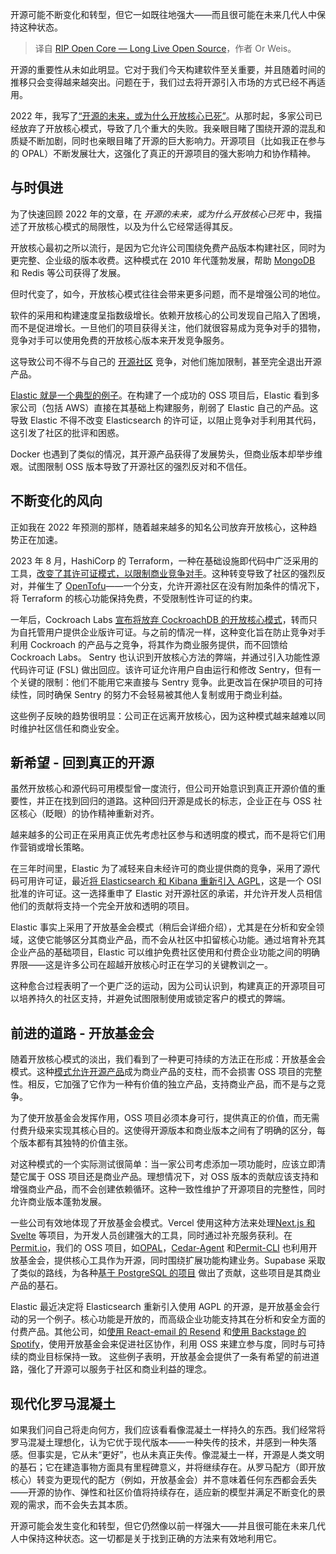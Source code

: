 
<!--
title: RIP开源核心—开源万岁
cover: https://cdn.thenewstack.io/media/2024/11/8ff0d5c9-markus-spiske-8oykwqgbskq-unsplash-scaled.jpg
-->

开源可能不断变化和转型，但它一如既往地强大——而且很可能在未来几代人中保持这种状态。

> 译自 [RIP Open Core — Long Live Open Source](https://thenewstack.io/rip-open-core-long-live-open-source/)，作者 Or Weis。

开源的重要性从未如此明显。它对于我们今天构建软件至关重要，并且随着时间的推移只会变得越来越突出。问题在于，我们过去将开源引入市场的方式已经不再适用。

2022 年，我写了[“开源的未来，或为什么开放核心已死”](https://thenewstack.io/the-future-of-open-source-or-why-open-core-is-dead/)。从那时起，多家公司已经放弃了开放核心模式，导致了几个重大的失败。我亲眼目睹了围绕开源的混乱和质疑不断加剧，同时也亲眼目睹了开源的巨大影响力。开源项目（比如我正在参与的 OPAL）不断发展壮大，这强化了真正的开源项目的强大影响力和协作精神。

## 与时俱进

为了快速回顾 2022 年的文章，在 *开源的未来，或为什么开放核心已死* 中，我描述了开放核心模式的局限性，以及为什么它经常适得其反。

开放核心最初之所以流行，是因为它允许公司围绕免费产品版本构建社区，同时为更完整、企业级的版本收费。这种模式在 2010 年代蓬勃发展，帮助 [MongoDB](https://www.mongodb.com/cloud/atlas/?utm_content=inline+mention) 和 Redis 等公司获得了发展。

但时代变了，如今，开放核心模式往往会带来更多问题，而不是增强公司的地位。

软件的采用和构建速度呈指数级增长。依赖开放核心的公司发现自己陷入了困境，而不是促进增长。一旦他们的项目获得关注，他们就很容易成为竞争对手的猎物，竞争对手可以使用免费的开放核心版本来开发竞争服务。

这导致公司不得不与自己的 [开源社区](https://thenewstack.io/how-to-give-and-receive-technical-help-in-open-source-communities/) 竞争，对他们施加限制，甚至完全退出开源产品。

[Elastic 就是一个典型的例子](https://opensourceconnections.com/blog/2021/01/15/is-elasticsearch-no-longer-open-source-software/?utm_source=the+new+stack&utm_medium=referral&utm_content=inline-mention&utm_campaign=tns+platform)。在构建了一个成功的 OSS 项目后，Elastic 看到多家公司（包括 AWS）直接在其基础上构建服务，削弱了 Elastic 自己的产品。这导致 Elastic 不得不改变 Elasticsearch 的许可证，以阻止竞争对手利用其代码，这引发了社区的批评和困惑。

Docker 也遇到了类似的情况，其开源产品获得了发展势头，但商业版本却举步维艰。试图限制 OSS 版本导致了开源社区的强烈反对和不信任。

## 不断变化的风向

正如我在 2022 年预测的那样，随着越来越多的知名公司放弃开放核心，这种趋势正在加速。

2023 年 8 月，HashiCorp 的 Terraform，一种在基础设施即代码中广泛采用的工具，[改变了其许可证模式，以限制商业竞争对手](https://www.theregister.com/2024/05/24/opinion_column_terraform/)。这种转变导致了社区的强烈反对，并催生了 [OpenTofu](https://opentofu.org/)——一个分支，允许开源社区在没有附加条件的情况下，将 Terraform 的核心功能保持免费，不受限制性许可证的约束。

一年后，Cockroach Labs [宣布将放弃 CockroachDB 的开放核心模式](https://thenewstack.io/cockroach-rescinds-open-core-for-a-free-enterprise-version/)，转而只为自托管用户提供企业版许可证。与之前的情况一样，这种变化旨在防止竞争对手利用 Cockroach 的产品与之竞争，将其作为商业服务提供，而不回馈给 Cockroach Labs。
Sentry 也认识到开放核心方法的弊端，并通过引入功能性源代码许可证 (FSL) 做出回应。该许可证允许用户自由运行和修改 Sentry，但有一个关键的限制：他们不能用它来直接与 Sentry 竞争。此更改旨在保护项目的可持续性，同时确保 Sentry 的努力不会轻易被其他人复制或用于商业利益。

这些例子反映的趋势很明显：公司正在远离开放核心，因为这种模式越来越难以同时维护社区信任和商业安全。

## 新希望 - 回到真正的开源

虽然开放核心和源代码可用模型曾一度流行，但公司开始意识到真正开源价值的重要性，并正在找到回归的道路。这种回归开源是成长的标志，企业正在与 OSS 社区核心（眨眼）的协作精神重新对齐。

越来越多的公司正在采用真正优先考虑社区参与和透明度的模式，而不是将它们用作营销或增长策略。

在三年时间里，Elastic 为了减轻来自未经许可的商业提供商的竞争，采用了源代码可用许可证，最近[将 Elasticsearch 和 Kibana 重新引入 AGPL](https://thenewstack.io/whats-behind-elastics-unexpected-return-to-open-source/)，这是一个 OSI 批准的许可证。这一选择重申了 Elastic 对开源社区的承诺，并允许开发人员相信他们的贡献将支持一个完全开放和透明的项目。

Elastic 事实上采用了开放基金会模式（稍后会详细介绍），尤其是在分析和安全领域，这使它能够区分其商业产品，而不会从社区中扣留核心功能。通过培育补充其企业产品的基础项目，Elastic 可以维护免费社区使用和付费企业功能之间的明确界限——这是许多公司在超越开放核心时正在学习的关键教训之一。

这种愈合过程表明了一个更广泛的运动，因为公司认识到，构建真正的开源项目可以培养持久的社区支持，并避免试图限制使用或锁定客户的模式的弊端。

## 前进的道路 - 开放基金会

随着开放核心模式的淡出，我们看到了一种更可持续的方法正在形成：开放基金会模式。这种[模式允许开源产品](https://thenewstack.io/data-unions-offer-a-new-model-for-user-data/)成为商业产品的支柱，而不会损害 OSS 项目的完整性。相反，它加强了它作为一种有价值的独立产品，支持商业产品，而不是与之竞争。

为了使开放基金会发挥作用，OSS 项目必须本身可行，提供真正的价值，而无需付费升级来实现其核心目的。这使得开源版本和商业版本之间有了明确的区分，每个版本都有其独特的价值主张。

对这种模式的一个实际测试很简单：当一家公司考虑添加一项功能时，应该立即清楚它属于 OSS 项目还是商业产品。理想情况下，对 OSS 版本的贡献应该支持和增强商业产品，而不会创建依赖循环。这种一致性维护了开源项目的完整性，同时允许商业版本蓬勃发展。

一些公司有效地体现了开放基金会模式。Vercel 使用这种方法来处理[Next.js 和 Svelte](https://vercel.com/oss) 等项目，为开发人员创建强大的工具，同时通过补充服务获利。在[Permit.io](http://permit.io/)，我们的 OSS 项目，如[OPAL](https://github.com/permitio/opal)，[Cedar-Agent](https://github.com/permitio/cedar-agent) 和[Permit-CLI](https://github.com/permitio/permit-cli) 也利用开放基金会，提供核心工具作为开源，同时围绕扩展功能构建业务。Supabase 采取了类似的路线，为各种[基于 PostgreSQL 的项目](https://supabase.com/open-source) 做出了贡献，这些项目是其商业产品的基石。

Elastic 最近决定将 Elasticsearch 重新引入使用 AGPL 的开源，是开放基金会行动的另一个例子。核心功能是开放的，而高级企业功能支持其在分析和安全方面的付费产品。其他公司，如[使用 React-email 的 Resend](https://github.com/resend/react-email) 和[使用 Backstage 的 Spotify](https://backstage.io/)，使用开放基金会来促进社区协作，利用 OSS 来建立参与度，同时与可持续的商业目标保持一致。
这些例子表明，开放基金会提供了一条有希望的前进道路，强化了开源可以服务于社区和商业利益的理念。

## 现代化罗马混凝土

如果我们问自己将走向何方，我们应该看看像混凝土一样持久的东西。我们经常将罗马混凝土理想化，认为它优于现代版本——一种失传的技术，并感到一种失落感。但事实是，它从未“更好”，也从未真正失传。像混凝土一样，开源是人类文明的基石；它在建造事物方面具有里程碑意义，并将继续存在。从罗马配方（即开放核心）转变为更现代的配方（例如，开放基金会）并不意味着任何东西都会丢失——开源的协作、弹性和社区价值将持续存在，适应新的模型并满足不断变化的景观的需求，而不会失去其本质。

开源可能会发生变化和转型，但它仍然像以前一样强大——并且很可能在未来几代人中保持这种状态。这一切都是关于找到正确的方法来有效地利用它。